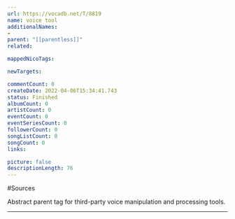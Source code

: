 ```yaml
---
url: https://vocadb.net/T/8819
name: voice tool
additionalNames: 
- 
parent: "[[parentless]]"
related:

mappedNicoTags:

newTargets:

commentCount: 0
createDate: 2022-04-06T15:34:41.743
status: Finished
albumCount: 0
artistCount: 0
eventCount: 0
eventSeriesCount: 0
followerCount: 0
songListCount: 0
songCount: 0
links: 

picture: false
descriptionLength: 76
---
```


#Sources

Abstract parent tag for third-party voice manipulation and processing tools.

---

